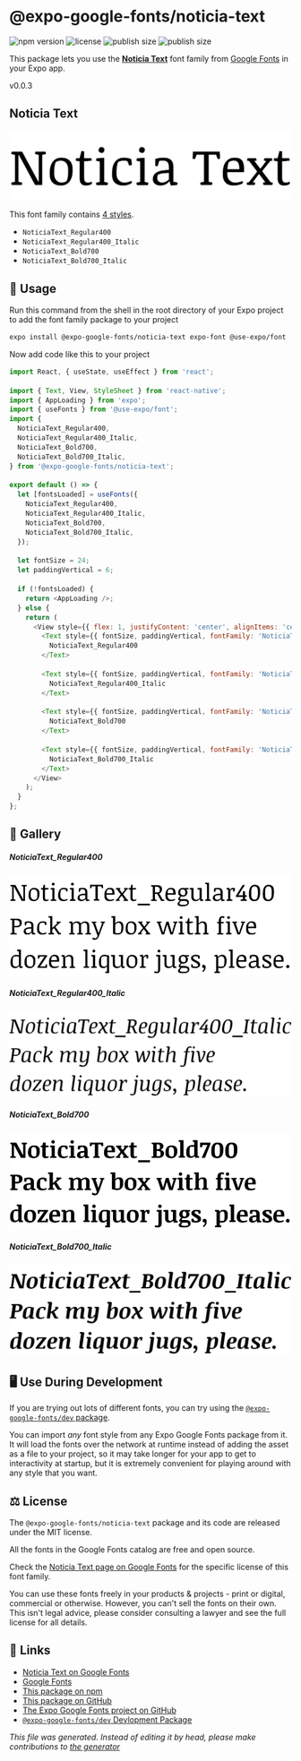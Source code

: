 # @expo-google-fonts/noticia-text

![npm version](https://flat.badgen.net/npm/v/@expo-google-fonts/noticia-text)
![license](https://flat.badgen.net/github/license/expo/google-fonts)
![publish size](https://flat.badgen.net/packagephobia/install/@expo-google-fonts/noticia-text)
![publish size](https://flat.badgen.net/packagephobia/publish/@expo-google-fonts/noticia-text)

This package lets you use the [**Noticia Text**](https://fonts.google.com/specimen/Noticia+Text) font family from [Google Fonts](https://fonts.google.com/) in your Expo app.

v0.0.3

## Noticia Text

![Noticia Text](./font-family.png)

This font family contains [4 styles](#gallery).

- `NoticiaText_Regular400`
- `NoticiaText_Regular400_Italic`
- `NoticiaText_Bold700`
- `NoticiaText_Bold700_Italic`

## 🔡 Usage

Run this command from the shell in the root directory of your Expo project to add the font family package to your project
```sh
expo install @expo-google-fonts/noticia-text expo-font @use-expo/font
```

Now add code like this to your project
```js
import React, { useState, useEffect } from 'react';

import { Text, View, StyleSheet } from 'react-native';
import { AppLoading } from 'expo';
import { useFonts } from '@use-expo/font';
import {
  NoticiaText_Regular400,
  NoticiaText_Regular400_Italic,
  NoticiaText_Bold700,
  NoticiaText_Bold700_Italic,
} from '@expo-google-fonts/noticia-text';

export default () => {
  let [fontsLoaded] = useFonts({
    NoticiaText_Regular400,
    NoticiaText_Regular400_Italic,
    NoticiaText_Bold700,
    NoticiaText_Bold700_Italic,
  });

  let fontSize = 24;
  let paddingVertical = 6;

  if (!fontsLoaded) {
    return <AppLoading />;
  } else {
    return (
      <View style={{ flex: 1, justifyContent: 'center', alignItems: 'center' }}>
        <Text style={{ fontSize, paddingVertical, fontFamily: 'NoticiaText_Regular400' }}>
          NoticiaText_Regular400
        </Text>

        <Text style={{ fontSize, paddingVertical, fontFamily: 'NoticiaText_Regular400_Italic' }}>
          NoticiaText_Regular400_Italic
        </Text>

        <Text style={{ fontSize, paddingVertical, fontFamily: 'NoticiaText_Bold700' }}>
          NoticiaText_Bold700
        </Text>

        <Text style={{ fontSize, paddingVertical, fontFamily: 'NoticiaText_Bold700_Italic' }}>
          NoticiaText_Bold700_Italic
        </Text>
      </View>
    );
  }
};

```

## 📖 Gallery

##### NoticiaText_Regular400
![NoticiaText_Regular400](./8aa05df6db1fd8277eb2791ce573473314c741b8b6b0779c1f5156a33c24e54c.ttf.png)

##### NoticiaText_Regular400_Italic
![NoticiaText_Regular400_Italic](./eae99ba15e584587a39b40e2c6b930d2c6da34555025ef2fcecdad8b5d1096ec.ttf.png)

##### NoticiaText_Bold700
![NoticiaText_Bold700](./16462e88dea5568eff3522e2b0e80ac4943e7ade072e98099a0ced914809837a.ttf.png)

##### NoticiaText_Bold700_Italic
![NoticiaText_Bold700_Italic](./89293c9cb0897a9fbf4e63241a6b72e62599bf45fe58a6163b953a9c980ad1f8.ttf.png)


## 🖥️ Use During Development

If you are trying out lots of different fonts, you can try using the [`@expo-google-fonts/dev` package](https://github.com/expo/google-fonts/tree/master/font-packages/dev#readme).

You can import *any* font style from any Expo Google Fonts package from it. It will load the fonts
over the network at runtime instead of adding the asset as a file to your project, so it may take longer
for your app to get to interactivity at startup, but it is extremely convenient
for playing around with any style that you want.

## ⚖️ License

The `@expo-google-fonts/noticia-text` package and its code are released under the MIT license.

All the fonts in the Google Fonts catalog are free and open source.

Check the [Noticia Text page on Google Fonts](https://fonts.google.com/specimen/Noticia+Text) for the specific license of this font family.

You can use these fonts freely in your products & projects - print or digital, commercial or otherwise. However, you can't sell the fonts on their own. This isn't legal advice, please consider consulting a lawyer and see the full license for all details.

## 🔗 Links

- [Noticia Text on Google Fonts](https://fonts.google.com/specimen/Noticia+Text)
- [Google Fonts](https://fonts.google.com/)
- [This package on npm](https://www.npmjs.com/package/@expo-google-fonts/noticia-text)
- [This package on GitHub](https://github.com/expo/google-fonts/tree/master/font-packages/noticia-text)
- [The Expo Google Fonts project on GitHub](https://github.com/expo/google-fonts)
- [`@expo-google-fonts/dev` Devlopment Package](https://github.com/expo/google-fonts/tree/master/font-packages/dev)


*This file was generated. Instead of editing it by head, please make contributions to [the generator](https://github.com/expo/google-fonts/tree/master/packages/generator)*
